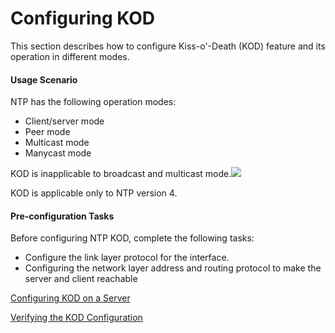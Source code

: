 Configuring KOD
===============

This section describes how to configure Kiss-o'-Death (KOD) feature and its operation in different modes.

#### Usage Scenario

NTP has the following operation modes:

* Client/server mode
* Peer mode
* Multicast mode
* Manycast mode

KOD is inapplicable to broadcast and multicast mode.![](../../../../public_sys-resources/note_3.0-en-us.png) 

KOD is applicable only to NTP version 4.




#### Pre-configuration Tasks

Before configuring NTP KOD, complete the following tasks:

* Configure the link layer protocol for the interface.
* Configuring the network layer address and routing protocol to make the server and client reachable


[Configuring KOD on a Server](../../../../software/nev8r10_vrpv8r16/user/vrp/dc_vrp_ntp_cfg_0038.html)



[Verifying the KOD Configuration](../../../../software/nev8r10_vrpv8r16/user/vrp/dc_vrp_ntp_cfg_0039.html)